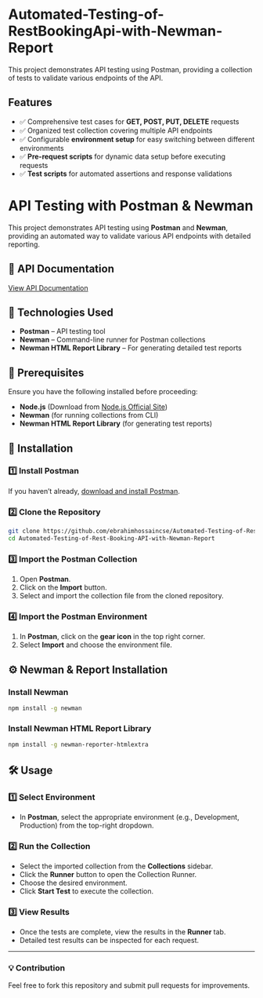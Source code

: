 # Automated-Testing-of-RestBookingApi-with-Newman-Report
This project demonstrates API testing using Postman, providing a collection of tests to validate various endpoints of the API.
## Features

- ✅ Comprehensive test cases for **GET, POST, PUT, DELETE** requests  
- ✅ Organized test collection covering multiple API endpoints  
- ✅ Configurable **environment setup** for easy switching between different environments  
- ✅ **Pre-request scripts** for dynamic data setup before executing requests  
- ✅ **Test scripts** for automated assertions and response validations
# API Testing with Postman & Newman

This project demonstrates API testing using **Postman** and **Newman**, providing an automated way to validate various API endpoints with detailed reporting.

## 📄 API Documentation
[View API Documentation](https://documenter.getpostman.com/view/13082503/2sA2xmUAJ1)

## 🚀 Technologies Used
- **Postman** – API testing tool
- **Newman** – Command-line runner for Postman collections
- **Newman HTML Report Library** – For generating detailed test reports

## 📌 Prerequisites
Ensure you have the following installed before proceeding:
- **Node.js** (Download from [Node.js Official Site](https://nodejs.org/))
- **Newman** (for running collections from CLI)
- **Newman HTML Report Library** (for generating test reports)

## 🔧 Installation
### 1️⃣ Install Postman
If you haven’t already, [download and install Postman](https://www.postman.com/downloads/).

### 2️⃣ Clone the Repository
```sh
git clone https://github.com/ebrahimhossaincse/Automated-Testing-of-Rest-Booking-API-with-Newman-Report.git
cd Automated-Testing-of-Rest-Booking-API-with-Newman-Report
```

### 3️⃣ Import the Postman Collection
1. Open **Postman**.
2. Click on the **Import** button.
3. Select and import the collection file from the cloned repository.

### 4️⃣ Import the Postman Environment
1. In **Postman**, click on the **gear icon** in the top right corner.
2. Select **Import** and choose the environment file.

## ⚙️ Newman & Report Installation
### Install Newman
```sh
npm install -g newman
```
### Install Newman HTML Report Library
```sh
npm install -g newman-reporter-htmlextra
```

## 🛠 Usage
### 1️⃣ Select Environment
- In **Postman**, select the appropriate environment (e.g., Development, Production) from the top-right dropdown.

### 2️⃣ Run the Collection
- Select the imported collection from the **Collections** sidebar.
- Click the **Runner** button to open the Collection Runner.
- Choose the desired environment.
- Click **Start Test** to execute the collection.

### 3️⃣ View Results
- Once the tests are complete, view the results in the **Runner** tab.
- Detailed test results can be inspected for each request.

---

### 💡 Contribution
Feel free to fork this repository and submit pull requests for improvements.
